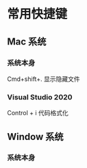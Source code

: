 # 常用快捷键

## Mac 系统

### 系统本身

Cmd+shift+.   显示隐藏文件

### Visual Studio 2020

Control + i     代码格式化



## Window 系统

### 系统本身